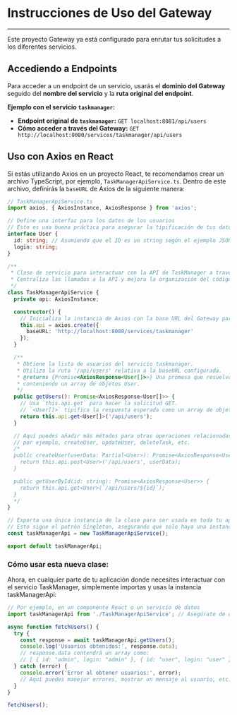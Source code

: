 # Instrucciones de Uso del Gateway

---

Este proyecto Gateway ya está configurado para enrutar tus solicitudes a los diferentes servicios.

## Accediendo a Endpoints

Para acceder a un endpoint de un servicio, usarás el **dominio del Gateway** seguido del **nombre del servicio** y la **ruta original del endpoint**.

**Ejemplo con el servicio `taskmanager`:**

* **Endpoint original de `taskmanager`:** `GET localhost:8081/api/users`
* **Cómo acceder a través del Gateway:** `GET http://localhost:8080/services/taskmanager/api/users`

## Uso con Axios en React

Si estás utilizando Axios en un proyecto React, te recomendamos crear un archivo TypeScript, por ejemplo, `TaskManagerApiService.ts`. Dentro de este archivo, definirás la `baseURL` de Axios de la siguiente manera:

```typescript
// TaskManagerApiService.ts
import axios, { AxiosInstance, AxiosResponse } from 'axios';

// Define una interfaz para los datos de los usuarios
// Esto es una buena práctica para asegurar la tipificación de tus datos.
interface User {
  id: string; // Asumiendo que el ID es un string según el ejemplo JSON
  login: string;
}

/**
 * Clase de servicio para interactuar con la API de TaskManager a través del Gateway.
 * Centraliza las llamadas a la API y mejora la organización del código.
 */
class TaskManagerApiService {
  private api: AxiosInstance;

  constructor() {
    // Inicializa la instancia de Axios con la base URL del Gateway para el servicio taskmanager.
    this.api = axios.create({
      baseURL: 'http://localhost:8080/services/taskmanager'
    });
  }

  /**
   * Obtiene la lista de usuarios del servicio taskmanager.
   * Utiliza la ruta '/api/users' relativa a la baseURL configurada.
   * @returns {Promise<AxiosResponse<User[]>>} Una promesa que resuelve con la respuesta de la API,
   * conteniendo un array de objetos User.
   */
  public getUsers(): Promise<AxiosResponse<User[]>> {
    // Usa `this.api.get` para hacer la solicitud GET.
    // `<User[]>` tipifica la respuesta esperada como un array de objetos User.
    return this.api.get<User[]>('/api/users');
  }

  // Aquí puedes añadir más métodos para otras operaciones relacionadas con TaskManager,
  // por ejemplo, createUser, updateUser, deleteTask, etc.
  /*
  public createUser(userData: Partial<User>): Promise<AxiosResponse<User>> {
    return this.api.post<User>('/api/users', userData);
  }

  public getUserById(id: string): Promise<AxiosResponse<User>> {
    return this.api.get<User>(`/api/users/${id}`);
  }
  */
}

// Exporta una única instancia de la clase para ser usada en toda tu aplicación.
// Esto sigue el patrón Singleton, asegurando que solo haya una instancia del servicio.
const taskManagerApi = new TaskManagerApiService();

export default taskManagerApi;
```

### Cómo usar esta nueva clase:
Ahora, en cualquier parte de tu aplicación donde necesites interactuar con el servicio TaskManager, simplemente importas y usas la instancia taskManagerApi:

```typescript
// Por ejemplo, en un componente React o un servicio de datos
import taskManagerApi from './TaskManagerApiService'; // Asegúrate de que la ruta sea correcta

async function fetchUsers() {
  try {
    const response = await taskManagerApi.getUsers();
    console.log('Usuarios obtenidos:', response.data);
    // response.data contendrá un array como:
    // [ { id: "admin", login: "admin" }, { id: "user", login: "user" } ]
  } catch (error) {
    console.error('Error al obtener usuarios:', error);
    // Aquí puedes manejar errores, mostrar un mensaje al usuario, etc.
  }
}

fetchUsers();
